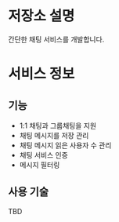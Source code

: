 # 저장소 설명
간단한 채팅 서비스를 개발합니다. 

# 서비스 정보
## 기능
- 1:1 채팅과 그룹채팅을 지원
- 채팅 메시지를 저장 관리
- 채팅 메시지 읽은 사용자 수 관리
- 채팅 서비스 인증
- 메시지 필터링

## 사용 기술
TBD
